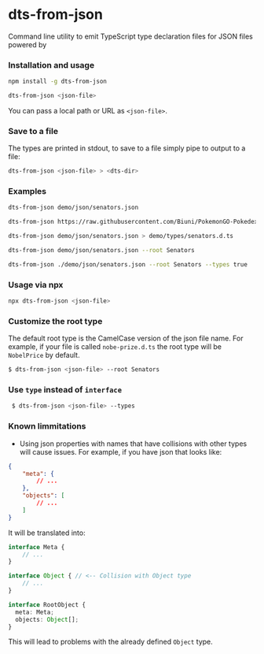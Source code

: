 # dts-from-json

Command line utility to emit TypeScript type declaration files for JSON files powered by

### Installation and usage

```sh
npm install -g dts-from-json
```

```sh
dts-from-json <json-file>
```

You can pass a local path or URL as `<json-file>`.

### Save to a file

The types are printed in stdout, to save to a file simply pipe to output to a file:

```sh
dts-from-json <json-file> > <dts-dir>
```

### Examples

```sh
dts-from-json demo/json/senators.json
```

```sh
dts-from-json https://raw.githubusercontent.com/Biuni/PokemonGO-Pokedex/master/pokedex.json
```

```sh
dts-from-json demo/json/senators.json > demo/types/senators.d.ts 
```

```sh
dts-from-json demo/json/senators.json --root Senators
```

```sh
dts-from-json ./demo/json/senators.json --root Senators --types true
```

### Usage via npx

```sh
npx dts-from-json <json-file>
```

### Customize the root type

The default root type is the CamelCase version of the json file name. For example, if your file is called `nobe-prize.d.ts` the root type will be `NobelPrice` by default.


```sh
$ dts-from-json <json-file> --root Senators
```

### Use `type` instead of `interface`

```sh
 $ dts-from-json <json-file> --types
```

### Known limmitations

- Using json properties with names that have collisions with other types will cause issues. For example, if you have json that looks like:

```json
{
    "meta": {
        // ...
    },
    "objects": [
        // ...
    ]
}
```

It will be translated into:

```ts
interface Meta {
    // ...
}

interface Object { // <-- Collision with Object type
    // ...
}

interface RootObject {
  meta: Meta;
  objects: Object[];
}
```

This will lead to problems with the already defined `Object` type.
